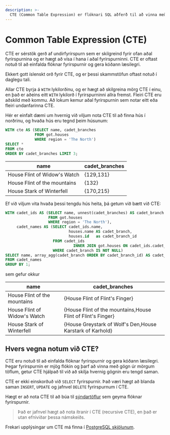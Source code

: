 ```yaml
---
description: >-
  CTE (Common Table Expression) er flóknari SQL aðferð til að vinna með gögn en undirfyrirspurnir.
---
```


# Common Table Expression (CTE)

CTE er sérstök gerð af undirfyrirspurn sem er skilgreind fyrir ofan aðal fyrirspurnina og er
hægt að vísa í hana í aðal fyrirspurninni. CTE er oftast notuð til að einfalda flóknar fyrirspurnir
og gera kóðann læsilegri.

Ekkert gott íslenskt orð fyrir CTE, og er þessi skammstöfun oftast notuð í daglegu tali.

Allar CTE byrja á `WITH` lykilorðinu, og er hægt að skilgreina mörg CTE í einu, en það er aðeins
eitt `WITH` lykilorð í fyrirspurninni allra fremst. Fleiri CTE eru aðskild með kommu. Að lokum
kemur aðal fyrirspurnin sem notar eitt eða fleiri undanfarinna CTE.


Hér er einfalt dæmi um hvernig við viljum nota CTE til að finna hús í norðrinu, og hvaða hús eru 
tegnd þeim húsunum:
```sql 
WITH cte AS (SELECT name, cadet_branches
             FROM got.houses
             WHERE region = 'The North')
SELECT *
FROM cte
ORDER BY cadet_branches LIMIT 3;
```

 name                         | cadet_branches 
------------------------------|----------------
 House Flint of Widow's Watch | {129,131}      
 House Flint of the mountains | {132}          
 House Stark of Winterfell    | {170,215}      

Ef við viljum vita hvaða þessi tengdu hús heita, þá getum við bætt við CTE:
```sql
WITH cadet_ids AS (SELECT name, unnest(cadet_branches) AS cadet_branch
                   FROM got.houses
                   WHERE region = 'The North'),
     cadet_names AS (SELECT cadet_ids.name,
                            houses.name AS cadet_branch,
                            houses.id   as cadet_branch_id
                     FROM cadet_ids
                              INNER JOIN got.houses ON cadet_ids.cadet_branch = got.houses.id
                     WHERE cadet_branch IS NOT NULL)
SELECT name, array_agg(cadet_branch ORDER BY cadet_branch_id) AS cadet_branches
FROM cadet_names
GROUP BY 1;
``` 
sem gefur okkur

 name                         | cadet_branches 
------------------------------|----------------
House Flint of the mountains  | {House Flint of Flint's Finger}
House Flint of Widow's Watch  | {House Flint of the mountains,House Flint of Flint's Finger}
House Stark of Winterfell     | {House Greystark of Wolf's Den,House Karstark of Karhold}


## Hvers vegna notum við CTE?
CTE eru notuð til að einfalda flóknar fyrirspurnir og gera kóðann læsilegri. Þegar fyrirspurnin
er mjög flókin og þarf að vinna með gögn úr mörgum töflum, getur CTE hjálpað til við að skilja
hvernig gögnin eru tengd saman.

CTE er ekki einskorðuð við `SELECT` fyrirspurnir. Það væri hægt að blanda saman `INSERT`, 
`UPDATE` og jafnvel `DELETE` fyrirspurnum í CTE. 

Hægt er að nota CTE til að búa til [sýndartöflur](views.md) sem geyma flóknar fyrirspurnir. 

> Það er jafnvel hægt að nota ítranir í CTE (recursive CTE), en það er utan efniviðar þessa 
> námskeiðs.

Frekari upplýsingar um CTE má finna í 
[PostgreSQL skjölunum](https://www.postgresql.org/docs/current/queries-with.html).